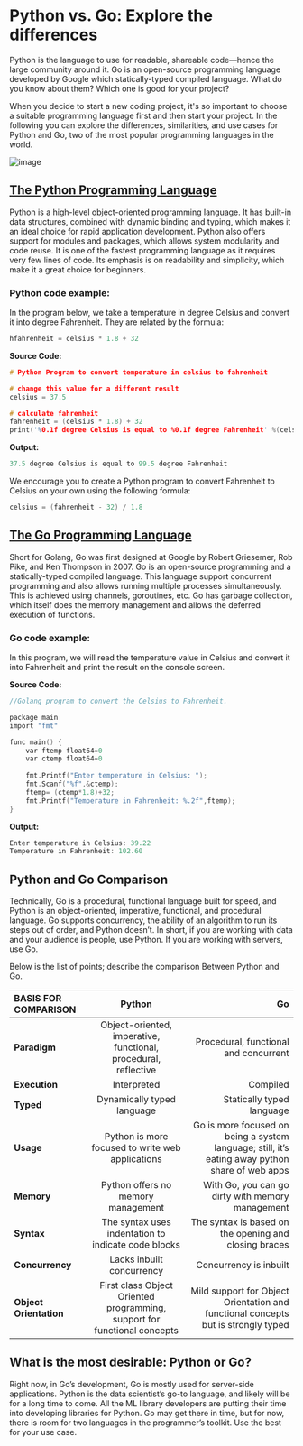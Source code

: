 # Python vs. Go: Explore the differences
Python is the language to use for readable, shareable code—hence the large community around it. Go is an open-source programming language developed by Google which statically-typed compiled language. What do you know about them? Which one is good for your project?

When you decide to start a new coding project, it's so important to choose a suitable programming language first and then start your project.
In the following you can explore the differences, similarities, and use cases for Python and Go, two of the most popular programming languages in the world.

![image](https://i.morioh.com/bc83d4c519.png)

## [The Python Programming Language](https://www.python.org)
Python is a high-level object-oriented programming language. It has built-in data structures, combined with dynamic binding and typing, which makes it an ideal choice for rapid application development. 
Python also offers support for modules and packages, which allows system modularity and code reuse. It is one of the fastest programming language as it requires very few lines of code. 
Its emphasis is on readability and simplicity, which make it a great choice for beginners.

### Python code example:
In the program below, we take a temperature in degree Celsius and convert it into degree Fahrenheit. They are related by the formula:

``` C
hfahrenheit = celsius * 1.8 + 32
```

**Source Code:**

``` C
# Python Program to convert temperature in celsius to fahrenheit

# change this value for a different result
celsius = 37.5

# calculate fahrenheit
fahrenheit = (celsius * 1.8) + 32
print('%0.1f degree Celsius is equal to %0.1f degree Fahrenheit' %(celsius,fahrenheit))
```

**Output:**

``` C
37.5 degree Celsius is equal to 99.5 degree Fahrenheit
```

We encourage you to create a Python program to convert Fahrenheit to Celsius on your own using the following formula:

``` C
celsius = (fahrenheit - 32) / 1.8
```

## [The Go Programming Language](https://go.dev)
Short for Golang, Go was first designed at Google by Robert Griesemer, Rob Pike, and Ken Thompson in 2007. Go is an open-source programming and a statically-typed compiled language. 
This language support concurrent programming and also allows running multiple processes simultaneously. This is achieved using channels, goroutines, etc. 
Go has garbage collection, which itself does the memory management and allows the deferred execution of functions.

### Go code example:
In this program, we will read the temperature value in Celsius and convert it into Fahrenheit and print the result on the console screen.

**Source Code:**

``` C
//Golang program to convert the Celsius to Fahrenheit.

package main
import "fmt"

func main() {
    var ftemp float64=0
    var ctemp float64=0
    
    fmt.Printf("Enter temperature in Celsius: ");
    fmt.Scanf("%f",&ctemp);
    ftemp= (ctemp*1.8)+32;
    fmt.Printf("Temperature in Fahrenheit: %.2f",ftemp);
}
```

**Output:**

``` C
Enter temperature in Celsius: 39.22
Temperature in Fahrenheit: 102.60
```

## Python and Go Comparison
Technically, Go is a procedural, functional language built for speed, and Python is an object-oriented, imperative, functional, and procedural language.
Go supports concurrency, the ability of an algorithm to run its steps out of order, and Python doesn’t.
In short, if you are working with data and your audience is people, use Python. If you are working with servers, use Go.

Below is the list of points; describe the comparison Between Python and Go.

BASIS FOR COMPARISON | Python | Go
:--- | :---: | ---:
**Paradigm** | Object-oriented, imperative, functional, procedural, reflective | Procedural, functional and concurrent
**Execution** | Interpreted | Compiled
**Typed** | Dynamically typed language | Statically typed language
**Usage** | Python is more focused to write web applications | Go is more focused on being a system language; still, it’s eating away python share of web apps
**Memory** | Python offers no memory management | With Go, you can go dirty with memory management
**Syntax** | The syntax uses indentation to indicate code blocks | The syntax is based on the opening and closing braces
**Concurrency** | Lacks inbuilt concurrency | Concurrency is inbuilt
**Object Orientation** | First class Object Oriented programming, support for functional concepts | Mild support for Object Orientation and functional concepts but is strongly typed


## What is the most desirable: Python or Go?
Right now, in Go’s development, Go is mostly used for server-side applications.
Python is the data scientist’s go-to language, and likely will be for a long time to come. 
All the ML library developers are putting their time into developing libraries for Python. 
Go may get there in time, but for now, there is room for two languages in the programmer’s toolkit. 
Use the best for your use case.
